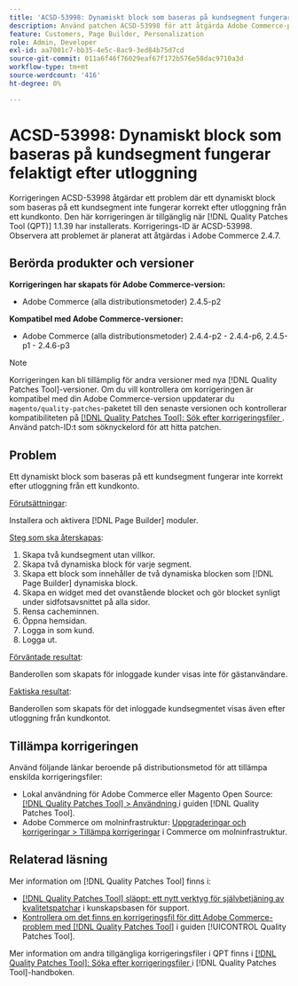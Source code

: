 ```yaml
---
title: 'ACSD-53998: Dynamiskt block som baseras på kundsegment fungerar felaktigt efter utloggning'
description: Använd patchen ACSD-53998 för att åtgärda Adobe Commerce-problemet där ett dynamiskt block som baseras på ett kundsegment inte fungerar korrekt efter utloggning från ett kundkonto.
feature: Customers, Page Builder, Personalization
role: Admin, Developer
exl-id: aa7001c7-bb35-4e5c-8ac9-3ed84b75d7cd
source-git-commit: 011a6f46f76029eaf67f172b576e58dac9710a3d
workflow-type: tm+mt
source-wordcount: '416'
ht-degree: 0%

---
```


# ACSD-53998: Dynamiskt block som baseras på kundsegment fungerar felaktigt efter utloggning

Korrigeringen ACSD-53998 åtgärdar ett problem där ett dynamiskt block som baseras på ett kundsegment inte fungerar korrekt efter utloggning från ett kundkonto. Den här korrigeringen är tillgänglig när [!DNL Quality Patches Tool (QPT)] 1.1.39 har installerats. Korrigerings-ID är ACSD-53998. Observera att problemet är planerat att åtgärdas i Adobe Commerce 2.4.7.

## Berörda produkter och versioner

**Korrigeringen har skapats för Adobe Commerce-version:**

* Adobe Commerce (alla distributionsmetoder) 2.4.5-p2

**Kompatibel med Adobe Commerce-versioner:**

* Adobe Commerce (alla distributionsmetoder) 2.4.4-p2 - 2.4.4-p6, 2.4.5-p1 - 2.4.6-p3

>[!NOTE]
>
>Korrigeringen kan bli tillämplig för andra versioner med nya [!DNL Quality Patches Tool]-versioner. Om du vill kontrollera om korrigeringen är kompatibel med din Adobe Commerce-version uppdaterar du `magento/quality-patches`-paketet till den senaste versionen och kontrollerar kompatibiliteten på [[!DNL Quality Patches Tool]: Sök efter korrigeringsfiler ](https://experienceleague.adobe.com/tools/commerce-quality-patches/index.html). Använd patch-ID:t som söknyckelord för att hitta patchen.

## Problem

Ett dynamiskt block som baseras på ett kundsegment fungerar inte korrekt efter utloggning från ett kundkonto.

<u>Förutsättningar</u>:

Installera och aktivera [!DNL Page Builder] moduler.

<u>Steg som ska återskapas</u>:

1. Skapa två kundsegment utan villkor.
1. Skapa två dynamiska block för varje segment.
1. Skapa ett block som innehåller de två dynamiska blocken som [!DNL Page Builder] dynamiska block.
1. Skapa en widget med det ovanstående blocket och gör blocket synligt under sidfotsavsnittet på alla sidor.
1. Rensa cacheminnen.
1. Öppna hemsidan.
1. Logga in som kund.
1. Logga ut.

<u>Förväntade resultat</u>:

Banderollen som skapats för inloggade kunder visas inte för gästanvändare.

<u>Faktiska resultat</u>:

Banderollen som skapats för det inloggade kundsegmentet visas även efter utloggning från kundkontot.

## Tillämpa korrigeringen

Använd följande länkar beroende på distributionsmetod för att tillämpa enskilda korrigeringsfiler:

* Lokal användning för Adobe Commerce eller Magento Open Source: [[!DNL Quality Patches Tool] > Användning ](/help/tools/quality-patches-tool/usage.md) i guiden [!DNL Quality Patches Tool].
* Adobe Commerce om molninfrastruktur: [Uppgraderingar och korrigeringar > Tillämpa korrigeringar](https://experienceleague.adobe.com/docs/commerce-cloud-service/user-guide/develop/upgrade/apply-patches.html) i Commerce om molninfrastruktur.

## Relaterad läsning

Mer information om [!DNL Quality Patches Tool] finns i:

* [[!DNL Quality Patches Tool] släppt: ett nytt verktyg för självbetjäning av kvalitetspatchar](https://experienceleague.adobe.com/en/docs/commerce-operations/tools/quality-patches-tool/quality-patches-tool-to-self-serve-quality-patches) i kunskapsbasen för support.
* [Kontrollera om det finns en korrigeringsfil för ditt Adobe Commerce-problem med  [!DNL Quality Patches Tool]](/help/tools/quality-patches-tool/patches-available-in-qpt/check-patch-for-magento-issue-with-magento-quality-patches.md) i guiden [!UICONTROL Quality Patches Tool].


Mer information om andra tillgängliga korrigeringsfiler i QPT finns i [[!DNL Quality Patches Tool]: Söka efter korrigeringsfiler ](https://experienceleague.adobe.com/tools/commerce-quality-patches/index.html) i [!DNL Quality Patches Tool]-handboken.
